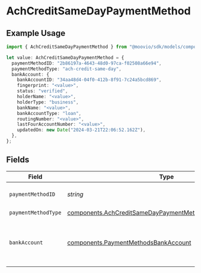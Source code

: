 # AchCreditSameDayPaymentMethod

## Example Usage

```typescript
import { AchCreditSameDayPaymentMethod } from "@moovio/sdk/models/components";

let value: AchCreditSameDayPaymentMethod = {
  paymentMethodID: "2b86197a-4643-48d0-97ca-f02508a66e94",
  paymentMethodType: "ach-credit-same-day",
  bankAccount: {
    bankAccountID: "34aa48d4-04f0-412b-8f91-7c24a5bcd869",
    fingerprint: "<value>",
    status: "verified",
    holderName: "<value>",
    holderType: "business",
    bankName: "<value>",
    bankAccountType: "loan",
    routingNumber: "<value>",
    lastFourAccountNumber: "<value>",
    updatedOn: new Date("2024-03-21T22:06:52.162Z"),
  },
};
```

## Fields

| Field                                                                                                                                  | Type                                                                                                                                   | Required                                                                                                                               | Description                                                                                                                            |
| -------------------------------------------------------------------------------------------------------------------------------------- | -------------------------------------------------------------------------------------------------------------------------------------- | -------------------------------------------------------------------------------------------------------------------------------------- | -------------------------------------------------------------------------------------------------------------------------------------- |
| `paymentMethodID`                                                                                                                      | *string*                                                                                                                               | :heavy_check_mark:                                                                                                                     | ID of the payment method.                                                                                                              |
| `paymentMethodType`                                                                                                                    | [components.AchCreditSameDayPaymentMethodPaymentMethodType](../../models/components/achcreditsamedaypaymentmethodpaymentmethodtype.md) | :heavy_check_mark:                                                                                                                     | N/A                                                                                                                                    |
| `bankAccount`                                                                                                                          | [components.PaymentMethodsBankAccount](../../models/components/paymentmethodsbankaccount.md)                                           | :heavy_check_mark:                                                                                                                     | A bank account as contained within a payment method.                                                                                   |